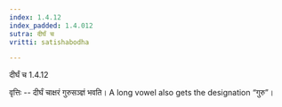 ```yaml
---
index: 1.4.12
index_padded: 1.4.012
sutra: दीर्घं च
vritti: satishabodha

---
```

 दीर्घं च 1.4.12 


वृत्तिः -- दीर्घं चाक्षरं गुरुसञ्ज्ञं भवति। A long vowel also gets the designation “गुरु”। 